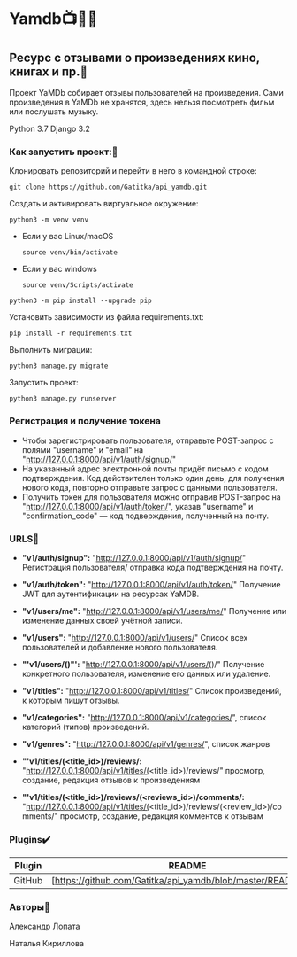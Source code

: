 # Yamdb:tv::notebook::musical_score:

## Ресурс с отзывами о произведениях кино, книгах и пр.:memo:

Проект YaMDb собирает отзывы пользователей на произведения. Сами произведения в YaMDb не хранятся, здесь нельзя посмотреть фильм или послушать музыку.

Python 3.7
Django 3.2

### Как запустить проект::electric_plug:

Клонировать репозиторий и перейти в него в командной строке:

```
git clone https://github.com/Gatitka/api_yamdb.git
```

Cоздать и активировать виртуальное окружение:

```
python3 -m venv venv
```

* Если у вас Linux/macOS

    ```
    source venv/bin/activate
    ```

* Если у вас windows

    ```
    source venv/Scripts/activate
    ```

```
python3 -m pip install --upgrade pip
```

Установить зависимости из файла requirements.txt:

```
pip install -r requirements.txt
```

Выполнить миграции:

```
python3 manage.py migrate
```

Запустить проект:

```
python3 manage.py runserver
```

### Регистрация и получение токена
- Чтобы зарегистрировать пользователя, отправьте POST-запрос с полями "username" и "email" на "http://127.0.0.1:8000/api/v1/auth/signup/"
- На указанный адрес электронной почты придёт письмо с кодом подтверждения. Код действителен только один день, для получения нового кода, повторно отправьте запрос с данными пользователя.
- Получить токен для пользователя можно отправив POST-запрос на "http://127.0.0.1:8000/api/v1/auth/token/", указав "username" и "confirmation_code" — код подверждения, полученный на почту.

### URLS:vertical_traffic_light:
- **"v1/auth/signup":**
"http://127.0.0.1:8000/api/v1/auth/signup/"
Регистрация пользователя/ отправка кода подтверждения на почту.

- **"v1/auth/token":**
"http://127.0.0.1:8000/api/v1/auth/token/"
Получение JWT для аутентификации на ресурсах YaMDB.

- **"v1/users/me":**
"http://127.0.0.1:8000/api/v1/users/me/"
Получение или изменение данных своей учётной записи.

- **"v1/users":**
"http://127.0.0.1:8000/api/v1/users/"
Список всех пользователей и добавление нового пользователя.

- **"'v1/users/(<username>)"':**
"http://127.0.0.1:8000/api/v1/users/(<username>)/"
Получение конкретного пользователя, изменение его данных или удаление.

- **"v1/titles":**
"http://127.0.0.1:8000/api/v1/titles/"
Список произведений, к которым пишут отзывы.

- **"v1/categories":**
"http://127.0.0.1:8000/api/v1/categories/",
список категорий (типов) произведений.

- **"v1/genres":**
"http://127.0.0.1:8000/api/v1/genres/",
список жанров

- **"'v1/titles/(<title_id>)/reviews/:**
"http://127.0.0.1:8000/api/v1/titles/(<title_id>)/reviews/"
просмотр, создание, редакция отзывов к произведениям

- **"'v1/titles/(<title_id>)/reviews/(<reviews_id>)/comments/:** "http://127.0.0.1:8000/api/v1/titles/(<title_id>)/reviews/(<review_id>)/comments/"
просмотр, создание, редакция комментов к отзывам


### Plugins:heavy_check_mark:

| Plugin | README |
| ------ | ------ |
| GitHub | [https://github.com/Gatitka/api_yamdb/blob/master/README.md]|


### Авторы:dancers:
Александр Лопата

Наталья Кириллова
